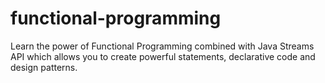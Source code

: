 # functional-programming

Learn the power of Functional Programming combined with Java Streams API which allows you to create powerful statements, declarative code and design patterns.


